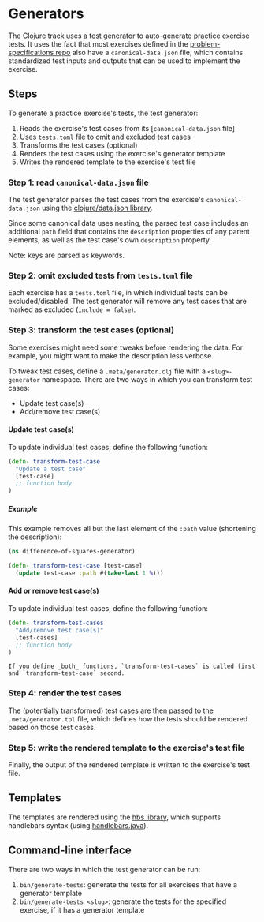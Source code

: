 # Generators

The Clojure track uses a [test generator](https://exercism.org/docs/building/tooling/test-generators) to auto-generate practice exercise tests.
It uses the fact that most exercises defined in the [problem-specifications repo](https://github.com/exercism/problem-specifications/) also have a `canonical-data.json` file, which contains standardized test inputs and outputs that can be used to implement the exercise.

## Steps

To generate a practice exercise's tests, the test generator:

1. Reads the exercise's test cases from its [`canonical-data.json` file]
2. Uses `tests.toml` file to omit and excluded test cases
3. Transforms the test cases (optional)
4. Renders the test cases using the exercise's generator template
5. Writes the rendered template to the exercise's test file

### Step 1: read `canonical-data.json` file

The test generator parses the test cases from the exercise's `canonical-data.json` using the [clojure/data.json library](https://github.com/clojure/data.json).

Since some canonical data uses nesting, the parsed test case includes an additional `path` field that contains the `description` properties of any parent elements, as well as the test case's own `description` property.

Note: keys are parsed as keywords.

### Step 2: omit excluded tests from `tests.toml` file

Each exercise has a `tests.toml` file, in which individual tests can be excluded/disabled.
The test generator will remove any test cases that are marked as excluded (`include = false`).

### Step 3: transform the test cases (optional)

Some exercises might need some tweaks before rendering the data.
For example, you might want to make the description less verbose.

To tweak test cases, define a `.meta/generator.clj` file with a `<slug>-generator` namespace.
There are two ways in which you can transform test cases:

- Update test case(s)
- Add/remove test case(s)

#### Update test case(s)

To update individual test cases, define the following function:

```clojure
(defn- transform-test-case
  "Update a test case"
  [test-case]
  ;; function body
)
```

##### Example

This example removes all but the last element of the `:path` value (shortening the description):

```clojure
(ns difference-of-squares-generator)

(defn- transform-test-case [test-case]
  (update test-case :path #(take-last 1 %)))
```

#### Add or remove test case(s)

To update individual test cases, define the following function:

```clojure
(defn- transform-test-cases
  "Add/remove test case(s)"
  [test-cases]
  ;; function body
)
```

```exercism/note
If you define _both_ functions, `transform-test-cases` is called first and `transform-test-case` second.
```

### Step 4: render the test cases

The (potentially transformed) test cases are then passed to the `.meta/generator.tpl` file, which defines how the tests should be rendered based on those test cases.

### Step 5: write the rendered template to the exercise's test file

Finally, the output of the rendered template is written to the exercise's test file.

## Templates

The templates are rendered using the [hbs library](https://github.com/sunng87/hbs), which supports handlebars syntax (using [handlebars.java](https://github.com/jknack/handlebars.java/)).

## Command-line interface

There are two ways in which the test generator can be run:

1. `bin/generate-tests`: generate the tests for all exercises that have a generator template
2. `bin/generate-tests <slug>`: generate the tests for the specified exercise, if it has a generator template
